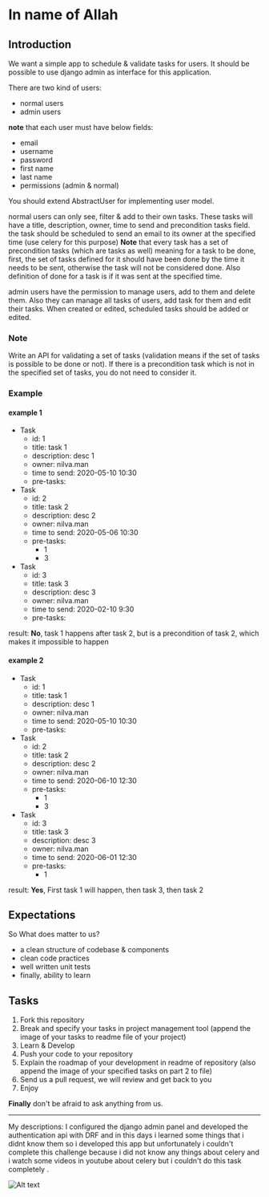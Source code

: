 # In name of Allah

## Introduction
We want a simple app to schedule & validate tasks for users. It should be possible to use django admin as interface for this application.

There are two kind of users:
- normal users
- admin users

**note** that each user must have below fields:
- email
- username
- password
- first name
- last name
- permissions (admin & normal)

You should extend AbstractUser for implementing user model.

normal users can only see, filter & add to their own tasks. These tasks will have a title, description, owner, time to send and precondition tasks field. the task should be scheduled to send an email to its owner at the specified time (use celery for this purpose) **Note** that every task has a set of precondition tasks (which are tasks as well) meaning for a task to be done, first, the set of tasks defined for it should have been done by the time it needs to be sent, otherwise the task will not be considered done. Also definition of done for a task is if it was sent at the specified time.

admin users have the permission to manage users, add to them and delete them. Also they can manage all tasks of users, add task for them and edit their tasks. When created or edited, scheduled tasks should be added or edited.

### Note
Write an API for validating a set of tasks (validation means if the set of tasks is possible to be done or not). If there is a precondition task which is not in the specified set of tasks, you do not need to consider it.

### Example

#### example 1
- Task
  - id: 1
  - title: task 1
  - description: desc 1
  - owner: nilva.man
  - time to send: 2020-05-10 10:30
  - pre-tasks: 
- Task
  - id: 2
  - title: task 2
  - description: desc 2
  - owner: nilva.man
  - time to send: 2020-05-06 10:30
  - pre-tasks: 
    - 1
    - 3
- Task
  - id: 3
  - title: task 3
  - description: desc 3
  - owner: nilva.man
  - time to send: 2020-02-10 9:30
  - pre-tasks: 

result: **No**, task 1 happens after task 2, but is a precondition of task 2, which makes it impossible to happen

#### example 2
- Task
  - id: 1
  - title: task 1
  - description: desc 1
  - owner: nilva.man
  - time to send: 2020-05-10 10:30
  - pre-tasks: 
- Task
  - id: 2
  - title: task 2
  - description: desc 2
  - owner: nilva.man
  - time to send: 2020-06-10 12:30
  - pre-tasks: 
    - 1
    - 3
- Task
  - id: 3
  - title: task 3
  - description: desc 3
  - owner: nilva.man
  - time to send: 2020-06-01 12:30
  - pre-tasks: 
    - 1

result: **Yes**, First task 1 will happen, then task 3, then task 2


## Expectations

So What does matter to us?
- a clean structure of codebase & components
- clean code practices
- well written unit tests
- finally, ability to learn

## Tasks

1. Fork this repository
2. Break and specify your tasks in project management tool (append the image of your tasks to readme file of your project)
3. Learn & Develop
4. Push your code to your repository
5. Explain the roadmap of your development in readme of repository (also append the image of your specified tasks on part 2 to file)
6. Send us a pull request, we will review and get back to you
7. Enjoy

**Finally** don't be afraid to ask anything from us.
_____________________________________________________________________________________________________________________

My descriptions:
I configured the django admin panel and developed the authentication api with DRF and in this days i learned some things that i didnt know them so i developed this app but unfortunately i couldn't complete this challenge because i did not know any things about celery and i watch some videos in youtube about celery but i couldn't do this task completely .

![Alt text](https://github.com/AliEjlalzadeh/Django-Schedular/blob/main/TasksImage.PNG)

